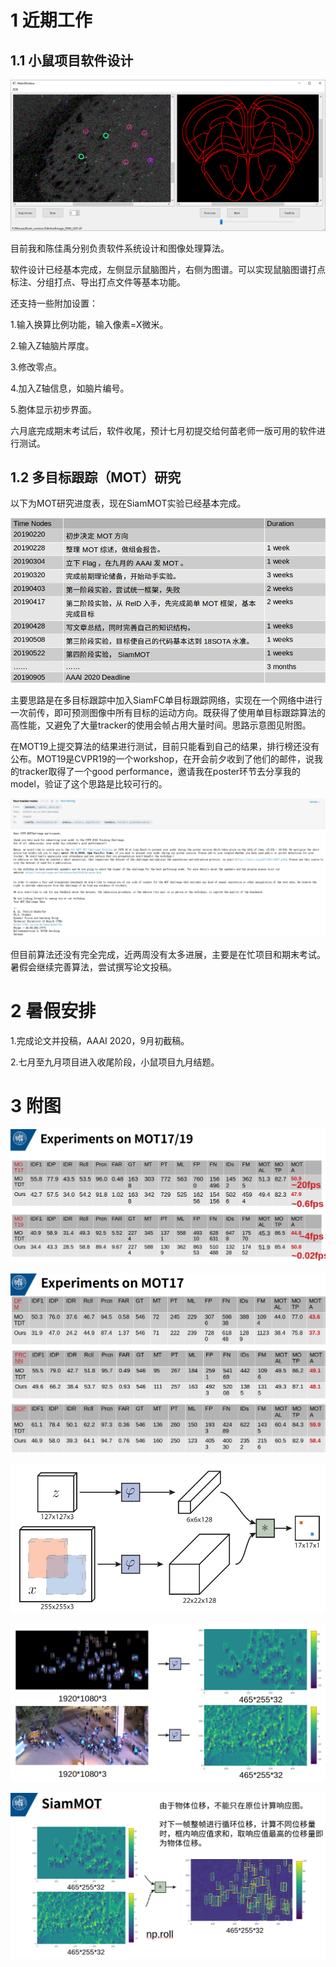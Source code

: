 # 1 近期工作

## 1.1 小鼠项目软件设计

![](./2.PNG)

目前我和陈佳禹分别负责软件系统设计和图像处理算法。

软件设计已经基本完成，左侧显示鼠脑图片，右侧为图谱。可以实现鼠脑图谱打点标注、分组打点、导出打点文件等基本功能。

还支持一些附加设置：

1.输入换算比例功能，输入像素=X微米。

2.输入Z轴脑片厚度。

3.修改零点。

4.加入Z轴信息，如脑片编号。

5.胞体显示初步界面。

六月底完成期末考试后，软件收尾，预计七月初提交给何苗老师一版可用的软件进行测试。





## 1.2 多目标跟踪（MOT）研究

以下为MOT研究进度表，现在SiamMOT实验已经基本完成。

![1560832679353](./1560832679353.png)

主要思路是在多目标跟踪中加入SiamFC单目标跟踪网络，实现在一个网络中进行一次前传，即可预测图像中所有目标的运动方向。既获得了使用单目标跟踪算法的高性能，又避免了大量tracker的使用会帧占用大量时间。思路示意图见附图。

在MOT19上提交算法的结果进行测试，目前只能看到自己的结果，排行榜还没有公布。MOT19是CVPR19的一个workshop，在开会前夕收到了他们的邮件，说我的tracker取得了一个good performance，邀请我在poster环节去分享我的model，验证了这个思路是比较可行的。

![](./1.png)

但目前算法还没有完全完成，近两周没有太多进展，主要是在忙项目和期末考试。暑假会继续完善算法，尝试撰写论文投稿。



# 2 暑假安排

1.完成论文并投稿，AAAI 2020，9月初截稿。

2.七月至九月项目进入收尾阶段，小鼠项目九月结题。







# 3 附图

![](./6.png)

![](./7.png)

![](./3.png)

![](./4.png)

![](./5.png)
